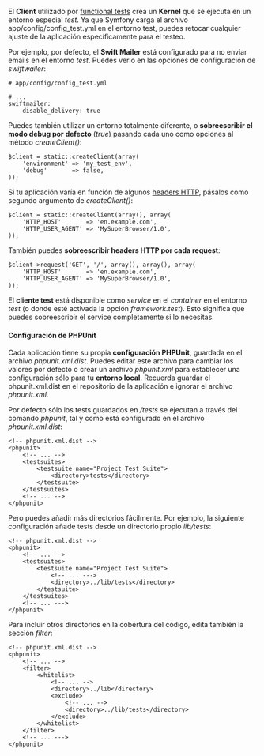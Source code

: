 El **Client** utilizado por [functional tests](https://diego.com.es/functional-tests-en-symfony) crea un **Kernel** que se ejecuta en un entorno especial _test_. Ya que Symfony carga el archivo app/config/config_test.yml en el entorno test, puedes retocar cualquier ajuste de la aplicación específicamente para el testeo.

Por ejemplo, por defecto, el **Swift Mailer** está configurado para no enviar emails en el entorno _test_. Puedes verlo en las opciones de configuración de _swiftwailer_:

```
# app/config/config_test.yml

# ...
swiftmailer:
    disable_delivery: true
```

Puedes también utilizar un entorno totalmente diferente, o **sobreescribir el modo debug por defecto** (_true_) pasando cada uno como opciones al método _createClient()_:

```
$client = static::createClient(array(
    'environment' => 'my_test_env',
    'debug'       => false,
));
```

Si tu aplicación varía en función de algunos [headers HTTP](https://diego.com.es/headers-del-protocolo-http), pásalos como segundo argumento de _createClient()_:

```
$client = static::createClient(array(), array(
    'HTTP_HOST'       => 'en.example.com',
    'HTTP_USER_AGENT' => 'MySuperBrowser/1.0',
));
```

También puedes **sobreescribir headers HTTP por cada request**:

```
$client->request('GET', '/', array(), array(), array(
    'HTTP_HOST'       => 'en.example.com',
    'HTTP_USER_AGENT' => 'MySuperBrowser/1.0',
));
```

El **cliente test** está disponible como _service_ en el _container_ en el entorno _test_ (o donde esté activada la opción _framework.test_). Esto significa que puedes sobreescribir el service completamente si lo necesitas.

#### Configuración de PHPUnit

Cada aplicación tiene su propia **configuración PHPUnit**, guardada en el archivo _phpunit.xml.dist_. Puedes editar este archivo para cambiar los valores por defecto o crear un archivo _phpunit.xml_ para establecer una configuración sólo para tu **entorno local**. Recuerda guardar el phpunit.xml.dist en el repositorio de la aplicación e ignorar el archivo _phpunit.xml_.

Por defecto sólo los tests guardados en _/tests_ se ejecutan a través del comando _phpunit_, tal y como está configurado en el archivo _phpunit.xml.dist_:

```
<!-- phpunit.xml.dist -->
<phpunit>
    <!-- ... -->
    <testsuites>
        <testsuite name="Project Test Suite">
            <directory>tests</directory>
        </testsuite>
    </testsuites>
    <!-- ... -->
</phpunit>
```

Pero puedes añadir más directorios fácilmente. Por ejemplo, la siguiente configuración añade tests desde un directorio propio _lib/tests_:

```
<!-- phpunit.xml.dist -->
<phpunit>
    <!-- ... -->
    <testsuites>
        <testsuite name="Project Test Suite">
            <!-- ... --->
            <directory>../lib/tests</directory>
        </testsuite>
    </testsuites>
    <!-- ... --->
</phpunit>
```

Para incluir otros directorios en la cobertura del código, edita también la sección _filter_:

```
<!-- phpunit.xml.dist -->
<phpunit>
    <!-- ... -->
    <filter>
        <whitelist>
            <!-- ... -->
            <directory>../lib</directory>
            <exclude>
                <!-- ... -->
                <directory>../lib/tests</directory>
            </exclude>
        </whitelist>
    </filter>
    <!-- ... --->
</phpunit>
```